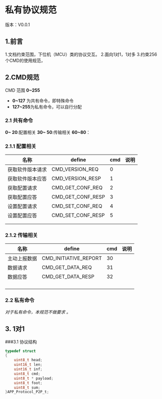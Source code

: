 # 私有协议规范
版本：V0.0.1
## 1.前言
1.文档约束范围，下位机（MCU）类的协议交互。
2.面向1对1，1对多
3.约束256个CMD的使用规范，

## 2.CMD规范
CMD 范围 **0~255**
* **0~127** 为共有命令，即特殊命令
* **127~255**为私有命令，可以自行分配
### 2.1 共有命令

**0~ 20**:配置相关
**30~ 50**:传输相关
**60~80**：
### 2.1.1 配置相关

|名称|define|cmd|说明|
|---|---|---|---|
|获取软件版本请求|CMD_VERSION_REQ|0||
|获取软件版本应答|CMD_VERSION_RESP|1||
|获取配置请求|CMD_GET_CONF_REQ|2||
|获取配置应答|CMD_GET_CONF_RESP|3||
|设置配置请求|CMD_SET_CONF_REQ|4||
|设置配置应答|CMD_SET_CONF_RESP|5||
|||||
|||||

### 2.1.2 传输相关
|名称|define|cmd|说明|
|---|---|---|---|
| 主动上报数据 | CMD_INITIATIVE_REPORT | 30   |      |
| 数据请求     | CMD_GET_DATA_REQ      | 31   |      |
| 数据应答     | CMD_GET_DATA_RESP     | 32   |      |
|              |                       |      |      |
|              |                       |      ||
|||||
|||||





### 2.2 私有命令
_对于私有命令，本规范不做要求 。_

## 3. 1对1
###3.1 协议结构
```c
typedef struct
{
    uint8_t head;
    uint16_t len;
    uint16_t inf;
    uint8_t cmd;
    uint8_t * payload;
    uint8_t foot;
    uint8_t sum;
}APP_Protocol_P2P_t;
```


